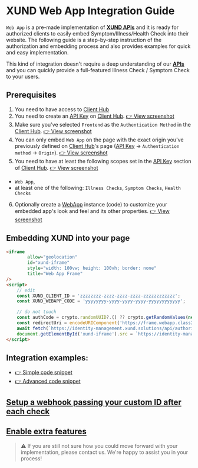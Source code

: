 # XUND Web App Integration Guide

`Web App` is a pre-made implementation of **[XUND APIs](https://xund-api-documentation.scrollhelp.site/xund-api-documentation/latest/general-information)** and it is ready for authorized clients to easily embed Symptom/Illness/Health Check into their website. The following guide is a step-by-step instruction of the authorization and embedding process and also provides examples for quick and easy implementation.

This kind of integration doesn't require a deep understanding of our **[APIs](https://xund-api-documentation.scrollhelp.site/xund-api-documentation/latest/general-information)** and you can quickly provide a full-featured Illness Check / Symptom Check to your users. 

## Prerequisites

1. You need to have access to [Client Hub](https://clienthub.xund.solutions/)
2. You need to create an [API Key](https://clienthub.beta.xund.solutions/key) on [Client Hub](https://clienthub.xund.solutions/).  [👉 View screenshot](readme-assets/clienthub-apikey-create.png) 
3. Make sure you've selected `Frontend` as the `Authentication Method` in the [Client Hub](https://clienthub.xund.solutions/). [👉 View screenshot](readme-assets/clienthub-apikey-frontend.png)
4. You can only embed `Web App` on the page with the exact origin you've previously defined on [Client Hub](https://clienthub.xund.solutions/)'s page ([API Key](https://clienthub.beta.xund.solutions/key/) → `Authentication method` → `Origin`). [👉 View screenshot](readme-assets/clienthub-apikey-origin.png)
5. You need to have at least the following scopes set in the [API Key](https://clienthub.beta.xund.solutions/key/) section of [Client Hub](https://clienthub.xund.solutions/).  [👉 View screenshot](readme-assets/clienthub-apikey-scopes.png) 
* `Web App`, 
* at least one of the following: `Illness Checks`, `Symptom Checks`, `Health Checks`
6. Optionally create a [WebApp](https://clienthub.beta.xund.solutions/webApp/) instance (code) to customize your embedded app's look and feel and its other properties. [👉 View screenshot](readme-assets/clienthub-webapp-customize.png)

## Embedding XUND into your page
```html
<iframe
        allow="geolocation"
        id="xund-iframe"
        style="width: 100vw; height: 100vh; border: none"
        title="Web App Frame"
/>
<script>
    // edit
    const XUND_CLIENT_ID = 'zzzzzzzz-zzzz-zzzz-zzzz-zzzzzzzzzzzz';
    const XUND_WEBAPP_CODE = 'yyyyyyyy-yyyy-yyyy-yyyy-yyyyyyyyyyyy';

    // do not touch
    const authCode = crypto.randomUUID?.() ?? crypto.getRandomValues(new Uint32Array(40)).join('')
    const redirectUri = encodeURIComponent('https://frame.webapp.class2.xund.solutions/' + XUND_WEBAPP_CODE)
    await fetch(`https://identity-management.xund.solutions/api/authorize?clientId=${XUND_CLIENT_ID}&authCode=${authCode}`)
    document.getElementById('xund-iframe').src = `https://identity-management.xund.solutions/api/token?clientId=${XUND_CLIENT_ID}&authCode=${authCode}&redirectUri=${redirectUri}`
</script>
```

## Integration examples:

* [👉 Simple code snippet](simple.html)
* [👉 Advanced code snippet](advanced/advanced.js)


## [Setup a webhook passing your custom ID after each check](webhook.md)

## [Enable extra features](extra-features.md)

> ⚠️ If you are still not sure how you could move forward with your implementation, please contact us. We're happy to assist you in your process!
